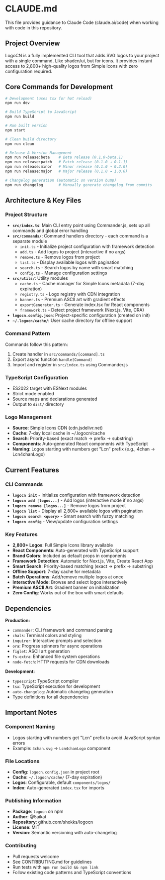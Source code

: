 # CLAUDE.md

This file provides guidance to Claude Code (claude.ai/code) when working with code in this repository.

## Project Overview

LogoCN is a fully implemented CLI tool that adds SVG logos to your project with a single command. Like shadcn/ui, but for icons. It provides instant access to 2,800+ high-quality logos from Simple Icons with zero configuration required.

## Core Commands for Development

```bash
# Development (uses tsx for hot reload)
npm run dev

# Build TypeScript to JavaScript
npm run build

# Run built version
npm start

# Clean build directory
npm run clean

# Release & Version Management
npm run release:beta    # Beta release (0.1.0-beta.1)
npm run release:patch   # Patch release (0.1.0 → 0.1.1)
npm run release:minor   # Minor release (0.1.0 → 0.2.0)
npm run release:major   # Major release (0.1.0 → 1.0.0)

# Changelog generation (automatic on version bump)
npm run changelog       # Manually generate changelog from commits
```

## Architecture & Key Files

### Project Structure
- **`src/index.ts`**: Main CLI entry point using Commander.js, sets up all commands and global error handling
- **`src/commands/`**: Command handlers directory - each command is a separate module
  - `init.ts` - Initialize project configuration with framework detection
  - `add.ts` - Add logos to project (interactive if no args)
  - `remove.ts` - Remove logos from project
  - `list.ts` - Display available logos with pagination
  - `search.ts` - Search logos by name with smart matching
  - `config.ts` - Manage configuration settings
- **`src/utils/`**: Utility modules
  - `cache.ts` - Cache manager for Simple Icons metadata (7-day expiration)
  - `registry.ts` - Logo registry with CDN integration
  - `banner.ts` - Premium ASCII art with gradient effects
  - `exportGenerator.ts` - Generate index.tsx for React components
  - `framework.ts` - Detect project framework (Next.js, Vite, CRA)
- **`logocn.config.json`**: Project-specific configuration (created on init)
- **`~/.logocn/cache/`**: User cache directory for offline support

### Command Pattern
Commands follow this pattern:
1. Create handler in `src/commands/[command].ts`
2. Export async function `handle[Command]`
3. Import and register in `src/index.ts` using Commander.js

### TypeScript Configuration
- ES2022 target with ESNext modules
- Strict mode enabled
- Source maps and declarations generated
- Output to `dist/` directory

### Logo Management
- **Source**: Simple Icons CDN (cdn.jsdelivr.net)
- **Cache**: 7-day local cache in ~/.logocn/cache
- **Search**: Priority-based (exact match → prefix → substring)
- **Components**: Auto-generated React components with TypeScript
- **Naming**: Logos starting with numbers get "Lcn" prefix (e.g., 4chan → Lcn4chanLogo)

## Current Features

### CLI Commands
- **`logocn init`** - Initialize configuration with framework detection
- **`logocn add [logos...]`** - Add logos (interactive mode if no args)
- **`logocn remove [logos...]`** - Remove logos from project
- **`logocn list`** - Display all 2,800+ available logos with pagination
- **`logocn search <query>`** - Smart search with fuzzy matching
- **`logocn config`** - View/update configuration settings

### Key Features
- **2,800+ Logos**: Full Simple Icons library available
- **React Components**: Auto-generated with TypeScript support
- **Brand Colors**: Included as default props in components
- **Framework Detection**: Automatic for Next.js, Vite, Create React App
- **Smart Search**: Priority-based matching (exact → prefix → substring)
- **Offline Support**: 7-day cache for metadata
- **Batch Operations**: Add/remove multiple logos at once
- **Interactive Mode**: Browse and select logos interactively
- **Premium ASCII Art**: Gradient banner on initialization
- **Zero Config**: Works out of the box with smart defaults

## Dependencies

**Production:**
- `commander`: CLI framework and command parsing
- `chalk`: Terminal colors and styling
- `inquirer`: Interactive prompts and selection
- `ora`: Progress spinners for async operations
- `figlet`: ASCII art generation
- `fs-extra`: Enhanced file system operations
- `node-fetch`: HTTP requests for CDN downloads

**Development:**
- `typescript`: TypeScript compiler
- `tsx`: TypeScript execution for development
- `auto-changelog`: Automatic changelog generation
- Type definitions for all dependencies

## Important Notes

### Component Naming
- Logos starting with numbers get "Lcn" prefix to avoid JavaScript syntax errors
- Example: `4chan.svg` → `Lcn4chanLogo` component

### File Locations
- **Config**: `logocn.config.json` in project root
- **Cache**: `~/.logocn/cache/` (7-day expiration)
- **Logos**: Configurable, default `components/logos/`
- **Index**: Auto-generated `index.tsx` for imports

### Publishing Information
- **Package**: `logocn` on npm
- **Author**: @5aikat
- **Repository**: github.com/shokks/logocn
- **License**: MIT
- **Version**: Semantic versioning with auto-changelog

### Contributing
- Pull requests welcome
- See CONTRIBUTING.md for guidelines
- Run tests with `npm run build && npm link`
- Follow existing code patterns and TypeScript conventions